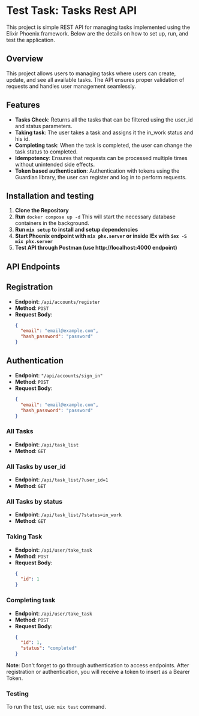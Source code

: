 # Test Task: Tasks Rest API

This project is simple REST API for managing tasks implemented using the Elixir Phoenix framework. Below are the details on how to set up, run, and test the application.

## Overview

This project allows users to managing tasks where users can create, update, and see all available tasks. The API ensures proper validation of requests and handles user management seamlessly.

## Features

- **Tasks Check**: Returns all the tasks that can be filtered using the user_id and status parameters.
- **Taking task**: The user takes a task and assigns it the in_work status and his id.
- **Completing task**: When the task is completed, the user can change the task status to completed.
- **Idempotency**: Ensures that requests can be processed multiple times without unintended side effects.
- **Token based authentication**: Authentication with tokens using the Guardian library, the user can register and log in to perform requests.

## Installation and testing

1. **Clone the Repository**
2. **Run** `docker compose up -d` This will start the necessary database containers in the background.
3. **Run `mix setup` to install and setup dependencies**
4. **Start Phoenix endpoint with `mix phx.server` or inside IEx with `iex -S mix phx.server`**
5. **Test API through Postman (use http://localhost:4000 endpoint)**

## API Endpoints

## Registration

- **Endpoint**: `/api/accounts/register`
- **Method**: `POST`
- **Request Body**:
  ```json
  {
    "email": "email@example.com",
    "hash_password": "password"
  }

## Authentication

- **Endpoint**: `"/api/accounts/sign_in"`
- **Method**: `POST`
- **Request Body**:
  ```json
  {
    "email": "email@example.com",
    "hash_password": "password"
  }

### All Tasks

- **Endpoint**: `/api/task_list`
- **Method**: `GET`

### All Tasks by user_id

- **Endpoint**: `/api/task_list/?user_id=1`
- **Method**: `GET`

### All Tasks by status

- **Endpoint**: `/api/task_list/?status=in_work`
- **Method**: `GET`

### Taking Task

- **Endpoint**: `/api/user/take_task`
- **Method**: `POST`
- **Request Body**:
  ```json
  {
    "id": 1
  }

### Completing task

- **Endpoint**: `/api/user/take_task`
- **Method**: `POST`
- **Request Body**:
  ```json
  {
    "id": 1,
    "status": "completed"
  }

 **Note**: Don't forget to go through authentication to access endpoints. After registration or authentication, you will receive a token to insert as a Bearer Token.

### Testing
To run the test, use: `mix test` command.

